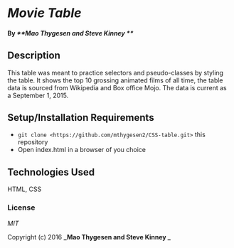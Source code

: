 # _Movie Table_


#### By _**Mao Thygesen and Steve Kinney **_

## Description

This table was meant to practice selectors and pseudo-classes by styling the table.  It shows the top 10 grossing animated films of all time, the table data is sourced from Wikipedia and Box office Mojo. The data is current as a September 1, 2015. 

## Setup/Installation Requirements

* `git clone <https://github.com/mthygesen2/CSS-table.git>` this repository
* Open index.html in a browser of you choice


## Technologies Used

HTML, CSS 

### License

*MIT*

Copyright (c) 2016 **_Mao Thygesen and Steve Kinney _**
